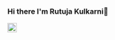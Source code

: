 ### Hi there I'm Rutuja Kulkarni👋
[<img src='https://brand.linkedin.com/content/dam/me/business/en-us/amp/brand-site/v2/bg/LI-Bug.svg.original.svg' width='21' height='21'>](https://www.linkedin.com/in/rutuja-kulkarni-64839b170/)
<!--
**rutujak26/rutujak26** is a ✨ _special_ ✨ repository because its `README.md` (this file) appears on your GitHub profile.

Here are some ideas to get you started:

- 🔭 I’m currently working on ...
- 🌱 I’m currently learning ...
- 👯 I’m looking to collaborate on ...
- 🤔 I’m looking for help with ...
- 💬 Ask me about ...
- 📫 How to reach me: ...
- 😄 Pronouns: ...
- ⚡ Fun fact: ...
-->

